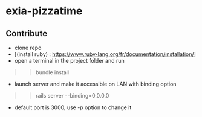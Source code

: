 # exia-pizzatime


## Contribute

- clone repo
- [(install ruby) : https://www.ruby-lang.org/fr/documentation/installation/]
- open a terminal in the project folder and run
>> bundle install
- launch server and make it accessible on LAN with binding option
>> rails server --binding=0.0.0.0
- default port is 3000, use -p option to change it

